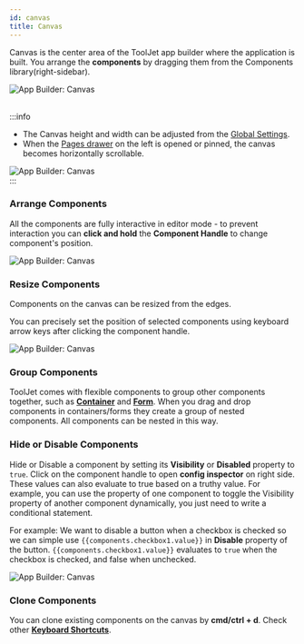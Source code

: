 ```yaml
---
id: canvas
title: Canvas
---
```


Canvas is the center area of the ToolJet app builder where the application is built. You arrange the **components** by dragging them from the Components library(right-sidebar).

<div style={{textAlign: 'center'}}>

<img className="screenshot-full" src="/img/v2-beta/app-builder/canvas/canvasnew.png" alt="App Builder: Canvas"/>

</div>
<br/>

:::info
- The Canvas height and width can be adjusted from the [Global Settings](/docs/app-builder/left-sidebar#global-settings).
- When the [Pages drawer](/docs/tutorial/pages) on the left is opened or pinned, the canvas becomes horizontally scrollable.

<div style={{textAlign: 'center'}}>

<img className="screenshot-full" src="/img/v2-beta/app-builder/canvas/scrollnew.gif" alt="App Builder: Canvas"/>

</div>
:::

### Arrange Components

All the components are fully interactive in editor mode - to prevent interaction you can **click and hold** the **Component Handle** to change component's position.

<div style={{textAlign: 'center'}}>

<img className="screenshot-full" src="/img/v2-beta/app-builder/canvas/handlenew.png" alt="App Builder: Canvas"/>

</div>

### Resize Components

Components on the canvas can be resized from the edges.

You can precisely set the position of selected components using keyboard arrow keys after clicking the component handle.

<div style={{textAlign: 'center'}}>

<img className="screenshot-full" src="/img/v2-beta/app-builder/canvas/resize.gif" alt="App Builder: Canvas"/>

</div>

### Group Components

ToolJet comes with flexible components to group other components together, such as **[Container](/docs/widgets/container/)** and **[Form](/docs/widgets/form/)**. When you drag and drop components in containers/forms they create a group of nested components. All components can be nested in this way.

### Hide or Disable Components

Hide or Disable a component by setting its **Visibility** or **Disabled** property to `true`. Click on the component handle to open **config inspector** on right side. These values can also evaluate to true based on a truthy value. For example, you can use the property of one component to toggle the Visibility property of another component dynamically, you just need to write a conditional statement. 

For example: We want to disable a button when a checkbox is checked so we can simple use `{{components.checkbox1.value}}` in **Disable** property of the button. `{{components.checkbox1.value}}` evaluates to `true` when the checkbox is checked, and false when unchecked.

<div style={{textAlign: 'center'}}>

<img className="screenshot-full" src="/img/v2-beta/app-builder/canvas/hide.gif" alt="App Builder: Canvas"/>

</div>

### Clone Components

You can clone existing components on the canvas by **cmd/ctrl + d**. Check other **[Keyboard Shortcuts](/docs/tutorial/keyboard-shortcuts)**.

